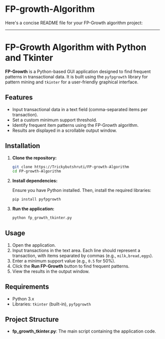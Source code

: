 # FP-growth-Algorithm
Here's a concise README file for your FP-Growth algorithm project:

---

# FP-Growth Algorithm with Python and Tkinter

**FP-Growth** is a Python-based GUI application designed to find frequent patterns in transactional data. It is built using the `pyfpgrowth` library for pattern mining and `tkinter` for a user-friendly graphical interface.

## Features

- Input transactional data in a text field (comma-separated items per transaction).
- Set a custom minimum support threshold.
- Identify frequent item patterns using the FP-Growth algorithm.
- Results are displayed in a scrollable output window.

## Installation

1. **Clone the repository:**

   ```bash
   git clone https://Trickybutshruti/FP-growth-Algorithm
   cd FP-growth-Algorithm
   ```

2. **Install dependencies:**

   Ensure you have Python installed. Then, install the required libraries:

   ```bash
   pip install pyfpgrowth
   ```

3. **Run the application:**

   ```bash
   python fp_growth_tkinter.py
   ```

## Usage

1. Open the application.
2. Input transactions in the text area. Each line should represent a transaction, with items separated by commas (e.g., `milk,bread,eggs`).
3. Enter a minimum support value (e.g., `0.5` for 50%).
4. Click the **Run FP-Growth** button to find frequent patterns.
5. View the results in the output window.

## Requirements

- Python 3.x
- Libraries: `tkinter` (built-in), `pyfpgrowth`

## Project Structure

- **fp_growth_tkinter.py**: The main script containing the application code.
